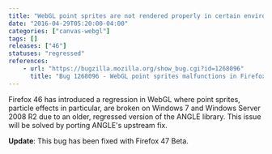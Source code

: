 ```yaml
---
title: "WebGL point sprites are not rendered properly in certain environments"
date: "2016-04-29T05:20:00-04:00"
categories: ["canvas-webgl"]
tags: []
releases: ["46"]
statuses: "regressed"
references:
    - url: "https://bugzilla.mozilla.org/show_bug.cgi?id=1268096"
      title: "Bug 1268096 - WebGL point sprites malfunctions in Firefox 46 on Windows D3D11 ANGLE"
---
```

Firefox 46 has introduced a regression in WebGL where point sprites, particle effects in particular, are broken on Windows 7 and Windows Server 2008 R2 due to an older, regressed version of the ANGLE library. This issue will be solved by porting ANGLE's upstream fix.

**Update**: This bug has been fixed with Firefox 47 Beta.

